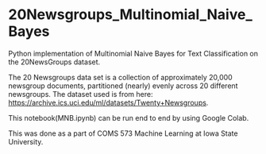 # 20Newsgroups_Multinomial_Naive_Bayes
Python implementation of Multinomial Naive Bayes for Text Classification on the 20NewsGroups dataset.

The 20 Newsgroups data set is a collection of approximately 20,000 newsgroup documents, partitioned (nearly) evenly across 20 different newsgroups.
The dataset used is from here: https://archive.ics.uci.edu/ml/datasets/Twenty+Newsgroups.

This notebook(MNB.ipynb) can be run end to end by using Google Colab.

This was done as a part of COMS 573 Machine Learning at Iowa State University.
